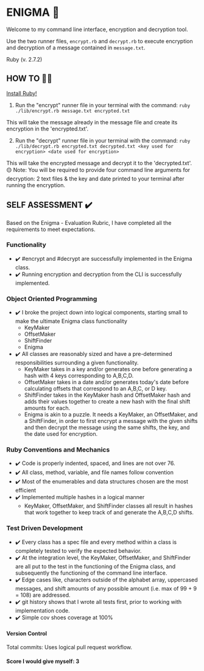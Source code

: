 # ENIGMA 🧩

Welcome to my command line interface, encryption and decryption tool.

Use the two runner files, `encrypt.rb` and `decrypt.rb` to execute
encryption and decryption of a message contained in `message.txt`.

Ruby (v. 2.7.2)

## HOW TO ‍👨‍💻

[Install Ruby!](https://www.ruby-lang.org/en/documentation/installation/)

1. Run the "encrypt" runner file in your terminal with the command:
`ruby ./lib/encrypt.rb message.txt encrypted.txt`

  This will take the message already in the message file and create its
  encryption in the 'encrypted.txt'.

2. Run the "decrypt" runner file in your terminal with the command:
`ruby ./lib/decrypt.rb encrypted.txt decrypted.txt <key used for encryption>
<date used for encryption>`

  This will take the encrypted message and decrypt it to the 'decrypted.txt'.
  🟡 Note: You will be required to provide four command line arguments for
  decryption: 2 text files & the key and date printed to your terminal after
  running the encryption.

## SELF ASSESSMENT ✔️
Based on the Enigma - Evaluation Rubric, I have completed all the requirements
to meet expectations.

  ### Functionality
  + ✔️ #encrypt and #decrypt are successfully implemented in the Enigma class.
  + ✔️ Running encryption and decryption from the CLI is successfully implemented.

  ### Object Oriented Programming
  + ✔️ I broke the project down into logical components, starting small to make
  the ultimate Enigma class functionality
    + KeyMaker
    + OffsetMaker
    + ShiftFinder
    + Enigma
  + ✔️ All classes are reasonably sized and have a pre-determined responsibilities
  surrounding a given functionality.
    + KeyMaker takes in a key and/or generates one before generating a hash with
    4 keys corresponding to A,B,C,D.
    + OffsetMaker takes in a date and/or generates today's date before calculating
    offsets that correspond to an A,B,C, or D key.
    + ShiftFinder takes in the KeyMaker hash and OffsetMaker hash and adds their
    values together to create a new hash with the final shift amounts for each.
    + Enigma is akin to a puzzle. It needs a KeyMaker, an OffsetMaker, and a ShiftFinder,
    in order to first encrypt a message with the given shifts and then decrypt the message
    using the same shifts, the key, and the date used for encryption.

  ### Ruby Conventions and Mechanics
  + ✔️ Code is properly indented, spaced, and lines are not over 76.
  + ✔️ All class, method, variable, and file names follow convention
  + ✔️ Most of the enumerables and data structures chosen are the most efficient
  + ✔️ Implemented multiple hashes in a logical manner
    + KeyMaker, OffsetMaker, and ShiftFinder classes all result in hashes that
    work together to keep track of and generate the A,B,C,D shifts.

  ### Test Driven Development
  + ✔️ Every class has a spec file and every method within a class is completely
  tested to verify the expected behavior.
  + ✔️ At the integration level, the KeyMaker, OffsetMaker, and ShiftFinder are all
  put to the test in the functioning of the Enigma class, and subsequently the
  functioning of the command line interface.
  + ✔️ Edge cases like, characters outside of the alphabet array, uppercased messages,
  and shift amounts of any possible amount (i.e. max of 99 + 9 = 108) are addressed.
  + ✔️ git history shows that I wrote all tests first, prior to working with
  implementation code.
  + ✔️ Simple cov shoes coverage at 100%

  #### Version Control
  Total commits:
  Uses logical pull request workflow.

  #### Score I would give myself: 3
